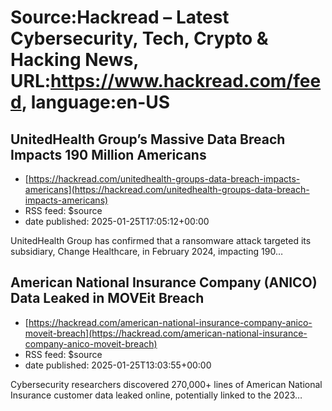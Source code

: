 # Source:Hackread – Latest Cybersecurity, Tech, Crypto & Hacking News, URL:https://www.hackread.com/feed, language:en-US

## UnitedHealth Group’s Massive Data Breach Impacts 190 Million Americans
 - [https://hackread.com/unitedhealth-groups-data-breach-impacts-americans](https://hackread.com/unitedhealth-groups-data-breach-impacts-americans)
 - RSS feed: $source
 - date published: 2025-01-25T17:05:12+00:00

UnitedHealth Group has confirmed that a ransomware attack targeted its subsidiary, Change Healthcare, in February 2024, impacting 190&#8230;

## American National Insurance Company (ANICO) Data Leaked in MOVEit Breach
 - [https://hackread.com/american-national-insurance-company-anico-moveit-breach](https://hackread.com/american-national-insurance-company-anico-moveit-breach)
 - RSS feed: $source
 - date published: 2025-01-25T13:03:55+00:00

Cybersecurity researchers discovered 270,000+ lines of American National Insurance customer data leaked online, potentially linked to the 2023&#8230;

